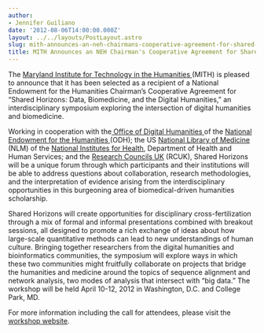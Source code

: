 ```yaml
---
author:
- Jennifer Guiliano
date: '2012-08-06T14:00:00.000Z'
layout: ../../layouts/PostLayout.astro
slug: mith-announces-an-neh-chairmans-cooperative-agreement-for-shared-horizons
title: MITH Announces an NEH Chairman's Cooperative Agreement for Shared Horizons
---
```


The [Maryland Institute for Technology in the Humanities ](http://www.mith.umd.edu)(MITH) is pleased to announce that it has been selected as a recipient of a National Endowment for the Humanities Chairman’s Cooperative Agreement for “Shared Horizons: Data, Biomedicine, and the Digital Humanities,” an interdisciplinary symposium exploring the intersection of digital humanities and biomedicine.

Working in cooperation with the[ Office of Digital Humanities ](http://www.neh.gov/odh/)of the [National Endowment for the Humanities ](http://www.neh.gov)(ODH); the US [National Library of Medicine](http://www.nlm.nih.gov/) (NLM) of the [National Institutes for Health](http://www.nih.gov), Department of Health and Human Services; and the [Research Councils UK](http://www.rcuk.ac.uk) (RCUK), Shared Horizons will be a unique forum through which participants and their institutions will be able to address questions about collaboration, research methodologies, and the interpretation of evidence arising from the interdisciplinary opportunities in this burgeoning area of biomedical-driven humanities scholarship.

Shared Horizons will create opportunities for disciplinary cross-fertilization through a mix of formal and informal presentations combined with breakout sessions, all designed to promote a rich exchange of ideas about how large-scale quantitative methods can lead to new understandings of human culture. Bringing together researchers from the digital humanities and bioinformatics communities, the symposium will explore ways in which these two communities might fruitfully collaborate on projects that bridge the humanities and medicine around the topics of sequence alignment and network analysis, two modes of analysis that intersect with “big data.” The workshop will be held April 10-12, 2012 in Washington, D.C. and College Park, MD.

For more information including the call for attendees, please visit the [workshop website](http://www.mith.umd.edu/sharedhorizons/).